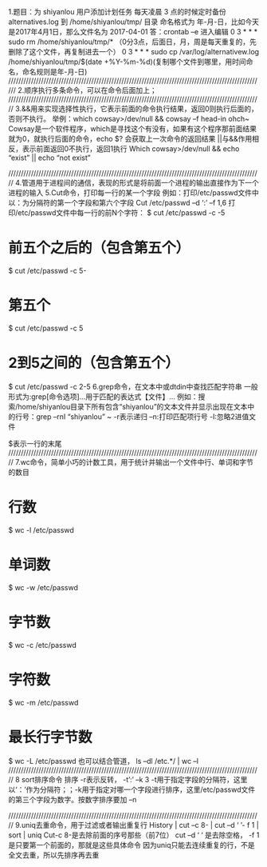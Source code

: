 1.题目：为 shiyanlou 用户添加计划任务
每天凌晨 3 点的时候定时备份 alternatives.log 到 /home/shiyanlou/tmp/ 目录
命名格式为 年-月-日，比如今天是2017年4月1日，那么文件名为 2017-04-01
答：crontab –e 进入编辑
0 3 * * * sudo rm /home/shiyanlou/tmp/* （0分3点，后面日，月，周是每天重复的，先删除了这个文件，再复制进去一个）
0 3 * * * sudo cp /var/log/alternativew.log  /home/shiyanlou/tmp/$(date +\%Y-\%m-\%d)(复制哪个文件到哪里，用时间命名，命名规则是年-月-日)
//////////////////////////////////////////////////////////////////////////////////////////////////////
2.顺序执行多条命令，可以在命令后面加上；
/////////////////////////////////////////////////////////////////////////////////////////////////////
3.&&用来实现选择性执行，它表示前面的命令执行结果，返回0则执行后面的，否则不执行。
举例：which cowsay>/dev/null && cowsay –f head-in ohch~
Cowsay是一个软件程序，which是寻找这个有没有，如果有这个程序那前面结果就为0，就执行后面的命令，echo $? 会获取上一次命令的返回结果
||与&&作用相反，表示前面返回0不执行，返回1执行
Which cowsay>/dev/null  && echo “exist” || echo “not exist”
 
/////////////////////////////////////////////////////////////////////////////////////////////////////
4.管道用于进程间的通信，表现的形式是将前面一个进程的输出直接作为下一个进程的输入
5.Cut命令，打印每一行的某一个字段
例如：打印/etc/passwd文件中以：为分隔符的第一个字段和第六个字段
Cut /etc/passwd –d ‘:’ –f 1,6
打印/etc/passwd文件中每一行的前N个字符：
$ cut /etc/passwd -c -5
# 前五个之后的（包含第五个）
$ cut /etc/passwd -c 5-
# 第五个
$ cut /etc/passwd -c 5
# 2到5之间的（包含第五个）
$ cut /etc/passwd -c 2-5
6.grep命令，在文本中或dtdin中查找匹配字符串
一般形式为:grep[命令选项]…用于匹配的表达式【文件】…
例如：搜索/home/shiyanlou目录下所有包含“shiyanlou”的文本文件并显示出现在文本中的行号：grep –rnI “shiyanlou” ~       -r表示递归 –n:打印匹配项行号  -I:忽略2进值文件
 
 
$表示一行的末尾
/////////////////////////////////////////////////////////////////////////////////////////////////////
7.wc命令，简单小巧的计数工具，用于统计并输出一个文件中行、单词和字节的数目
# 行数
$ wc -l /etc/passwd
# 单词数
$ wc -w /etc/passwd
# 字节数
$ wc -c /etc/passwd
# 字符数
$ wc -m /etc/passwd
# 最长行字节数
$ wc -L /etc/passwd
也可以结合管道，  ls –dl /etc.*/ | wc –l
/////////////////////////////////////////////////////////////////////////////////////////////////////
8 sort排序命令 排序
-r表示反转， -t’:’ –k 3  -t用于指定字段的分隔符，这里以‘：’作为分隔符；；-k用于指定对哪一个字段进行排序，这里/etc/passwd文件的第三个字段为数字。按数字排序要加 –n
 
/////////////////////////////////////////////////////////////////////////////////////////////////////
9.uniq去重命令，用于过滤或者输出重复行
History | cut –c 8- | cut –d ‘ ’- f 1 | sort | uniq
Cut-c 8-是去除前面的序号那些（前7位） cut –d ‘ ‘ 是去除空格， -f 1是只要第一个前面的，那就是这些具体命令 因为uniq只能去连续重复的行，不是全文去重，所以先排序再去重
